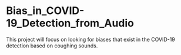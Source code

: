 # Bias_in_COVID-19_Detection_from_Audio
This project will focus on looking for biases that exist in the COVID-19 detection based on coughing sounds.
